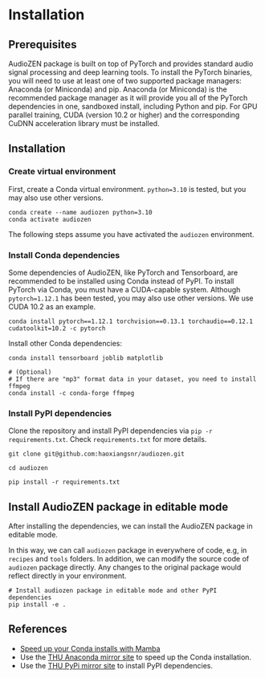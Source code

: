 # Installation

## Prerequisites

AudioZEN package is built on top of PyTorch and provides standard audio signal processing and deep learning tools.
To install the PyTorch binaries, you will need to use at least one of two supported package managers: Anaconda (or Miniconda) and pip. Anaconda (or Miniconda) is the recommended package manager as it will provide you all of the PyTorch dependencies in one, sandboxed install, including Python and pip. For GPU parallel training, CUDA (version 10.2 or higher) and the corresponding CuDNN acceleration library must be installed.

## Installation

### Create virtual environment

First, create a Conda virtual environment. `python=3.10` is tested, but you may also use other versions.

```shell
conda create --name audiozen python=3.10
conda activate audiozen
```

The following steps assume you have activated the `audiozen` environment.

### Install Conda dependencies

Some dependencies of AudioZEN, like PyTorch and Tensorboard, are recommended to be installed using Conda instead of PyPI.
To install PyTorch via Conda, you must have a CUDA-capable system. Although `pytorch=1.12.1` has been tested, you may also use other versions. We use CUDA 10.2 as an example.

```shell
conda install pytorch==1.12.1 torchvision==0.13.1 torchaudio==0.12.1 cudatoolkit=10.2 -c pytorch
```

Install other Conda dependencies:

```shell
conda install tensorboard joblib matplotlib

# (Optional)
# If there are "mp3" format data in your dataset, you need to install ffmpeg
conda install -c conda-forge ffmpeg
```

### Install PyPI dependencies

Clone the repository and install PyPI dependencies via `pip -r requirements.txt`. Check `requirements.txt` for more details.

```shell
git clone git@github.com:haoxiangsnr/audiozen.git

cd audiozen

pip install -r requirements.txt
```

## Install AudioZEN package in editable mode

After installing the dependencies, we can install the AudioZEN package in editable mode.

In this way, we can call `audiozen` package in everywhere of code, e.g, in `recipes` and `tools` folders.
In addition, we can modify the source code of `audiozen` package directly. Any changes to the original package would reflect directly in your environment.

```shell title="/path/to/audiozen"
# Install audiozen package in editable mode and other PyPI dependencies
pip install -e .
```




## References

- [Speed up your Conda installs with Mamba](https://pythonspeed.com/articles/faster-conda-install/)
- Use the [THU Anaconda mirror site](https://mirrors.tuna.tsinghua.edu.cn/help/anaconda/) to speed up the Conda installation.
- Use the [THU PyPi mirror site](https://mirrors.tuna.tsinghua.edu.cn/help/pypi/) to install PyPI dependencies.
